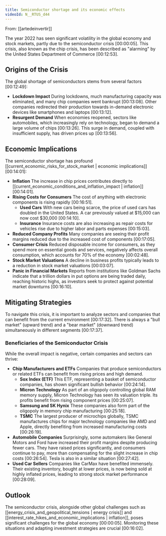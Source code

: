 ```yaml
---
title: Semiconductor shortage and its economic effects
videoId: N__RTUS_d44
---
```


From: [[artedeinvertir]] <br/> 

The year 2022 has seen significant volatility in the global economy and stock markets, partly due to the semiconductor crisis <a class="yt-timestamp" data-t="00:00:05">[00:00:05]</a>. This crisis, also known as the chip crisis, has been described as "alarming" by the United States Department of Commerce <a class="yt-timestamp" data-t="00:12:53">[00:12:53]</a>.

## Origins of the Crisis
The global shortage of semiconductors stems from several factors <a class="yt-timestamp" data-t="00:12:49">[00:12:49]</a>:
*   **Lockdown Impact** During lockdowns, much manufacturing capacity was eliminated, and many chip companies went bankrupt <a class="yt-timestamp" data-t="00:13:08">[00:13:08]</a>. Other companies redirected their production towards in-demand electronic devices like smartphones and laptops <a class="yt-timestamp" data-t="00:13:12">[00:13:12]</a>.
*   **Resurgent Demand** When economies reopened, sectors like automobiles, which increasingly rely on technology, began to demand a large volume of chips <a class="yt-timestamp" data-t="00:13:26">[00:13:26]</a>. This surge in demand, coupled with insufficient supply, has driven prices up <a class="yt-timestamp" data-t="00:13:56">[00:13:56]</a>.

## Economic Implications
The semiconductor shortage has profound [[current_economic_risks_for_stock_market | economic implications]] <a class="yt-timestamp" data-t="00:14:01">[00:14:01]</a>:
*   **Inflation** The increase in chip prices contributes directly to [[current_economic_conditions_and_inflation_impact | inflation]] <a class="yt-timestamp" data-t="00:14:01">[00:14:01]</a>.
*   **Rising Costs for Consumers** The cost of anything with electronic components is rising rapidly <a class="yt-timestamp" data-t="00:16:51">[00:16:51]</a>.
    *   **Used Cars** With new cars being scarce, the price of used cars has doubled in the United States. A car previously valued at $15,000 can now cost $30,000 <a class="yt-timestamp" data-t="00:14:10">[00:14:10]</a>.
    *   **Insurance** Insurance costs are also increasing as repair costs for vehicles rise due to higher labor and parts expenses <a class="yt-timestamp" data-t="00:15:03">[00:15:03]</a>.
*   **Reduced Company Profits** Many companies are seeing their profit margins reduced due to the increased cost of components <a class="yt-timestamp" data-t="00:17:05">[00:17:05]</a>.
*   **Consumer Crisis** Reduced disposable income for consumers, as they spend more on essential goods and services, negatively affects overall consumption, which accounts for 70% of the economy <a class="yt-timestamp" data-t="00:02:48">[00:02:48]</a>.
*   **Stock Market Valuations** A decline in business profits typically leads to a reduction in stock market valuations <a class="yt-timestamp" data-t="00:03:07">[00:03:07]</a>.
*   **Panic in Financial Markets** Reports from institutions like Goldman Sachs indicate that a trillion dollars in put options are being traded daily, reaching historic highs, as investors seek to protect against potential market downturns <a class="yt-timestamp" data-t="00:16:10">[00:16:10]</a>.

## Mitigating Strategies
To navigate this crisis, it is important to analyze sectors and companies that can benefit from the current environment <a class="yt-timestamp" data-t="00:17:32">[00:17:32]</a>. There is always a "bull market" (upward trend) and a "bear market" (downward trend) simultaneously in different segments <a class="yt-timestamp" data-t="00:17:37">[00:17:37]</a>.

### Beneficiaries of the Semiconductor Crisis
While the overall impact is negative, certain companies and sectors can thrive:
*   **Chip Manufacturers and ETFs** Companies that produce semiconductors or related ETFs can benefit from rising prices and high demand.
    *   **Sox Index (ETF)** This ETF, representing a basket of semiconductor companies, has shown significant bullish behavior <a class="yt-timestamp" data-t="00:24:14">[00:24:14]</a>.
    *   **Micron Technology** As part of an oligopoly controlling global RAM memory supply, Micron Technology has seen its valuation triple. Its profits benefit from rising component prices <a class="yt-timestamp" data-t="00:25:07">[00:25:07]</a>.
    *   **Samsung and SK Hynix** These companies also form part of the oligopoly in memory chip manufacturing <a class="yt-timestamp" data-t="00:25:18">[00:25:18]</a>.
    *   **TSMC** The largest producer of microchips globally, TSMC manufactures chips for major technology companies like AMD and Apple, directly benefiting from increased manufacturing costs <a class="yt-timestamp" data-t="00:26:19">[00:26:19]</a>.
*   **Automobile Companies** Surprisingly, some automakers like General Motors and Ford have increased their profit margins despite producing fewer cars. They have raised prices significantly, and consumers continue to pay, more than compensating for the slight increase in chip costs <a class="yt-timestamp" data-t="00:26:54">[00:26:54]</a>. Tesla is also in a similar situation <a class="yt-timestamp" data-t="00:27:42">[00:27:42]</a>.
*   **Used Car Sellers** Companies like CarMax have benefited immensely. Their existing inventory, bought at lower prices, is now being sold at highly inflated prices, leading to strong stock market performance <a class="yt-timestamp" data-t="00:28:09">[00:28:09]</a>.

## Outlook
The semiconductor crisis, alongside other global challenges such as [[energy_crisis_and_geopolitical_tensions | energy crisis]] and [[interest_rate_hikes_and_economic_implications | inflation]], poses significant challenges for the global economy <a class="yt-timestamp" data-t="00:00:05">[00:00:05]</a>. Monitoring these situations and adapting investment strategies are crucial <a class="yt-timestamp" data-t="00:16:02">[00:16:02]</a>.